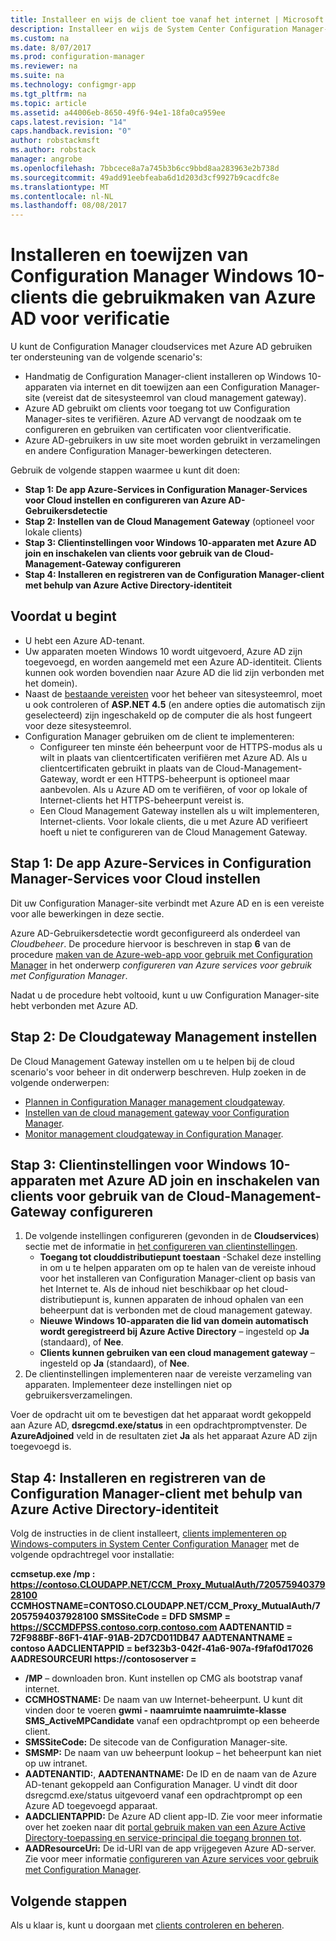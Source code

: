 ```yaml
---
title: Installeer en wijs de client toe vanaf het internet | Microsoft Docs
description: Installeer en wijs de System Center Configuration Manager-client toe vanaf het internet.
ms.custom: na
ms.date: 8/07/2017
ms.prod: configuration-manager
ms.reviewer: na
ms.suite: na
ms.technology: configmgr-app
ms.tgt_pltfrm: na
ms.topic: article
ms.assetid: a44006eb-8650-49f6-94e1-18fa0ca959ee
caps.latest.revision: "14"
caps.handback.revision: "0"
author: robstackmsft
ms.author: robstack
manager: angrobe
ms.openlocfilehash: 7bbcece8a7a745b3b6cc9bbd8aa283963e2b738d
ms.sourcegitcommit: 49add91eebfeaba6d1d203d3cf9927b9cacdfc8e
ms.translationtype: MT
ms.contentlocale: nl-NL
ms.lasthandoff: 08/08/2017
---
```

# <a name="install-and-assign-configuration-manager-windows-10-clients-using-azure-ad-for-authentication"></a>Installeren en toewijzen van Configuration Manager Windows 10-clients die gebruikmaken van Azure AD voor verificatie

U kunt de Configuration Manager cloudservices met Azure AD gebruiken ter ondersteuning van de volgende scenario's:

- Handmatig de Configuration Manager-client installeren op Windows 10-apparaten via internet en dit toewijzen aan een Configuration Manager-site (vereist dat de sitesysteemrol van cloud management gateway).
- Azure AD gebruikt om clients voor toegang tot uw Configuration Manager-sites te verifiëren. Azure AD vervangt de noodzaak om te configureren en gebruiken van certificaten voor clientverificatie.
- Azure AD-gebruikers in uw site moet worden gebruikt in verzamelingen en andere Configuration Manager-bewerkingen detecteren.

Gebruik de volgende stappen waarmee u kunt dit doen:

- **Stap 1: De app Azure-Services in Configuration Manager-Services voor Cloud instellen en configureren van Azure AD-Gebruikersdetectie**
- **Stap 2: Instellen van de Cloud Management Gateway** (optioneel voor lokale clients)
- **Stap 3: Clientinstellingen voor Windows 10-apparaten met Azure AD join en inschakelen van clients voor gebruik van de Cloud-Management-Gateway configureren**
- **Stap 4: Installeren en registreren van de Configuration Manager-client met behulp van Azure Active Directory-identiteit**


## <a name="before-you-start"></a>Voordat u begint

- U hebt een Azure AD-tenant.
- Uw apparaten moeten Windows 10 wordt uitgevoerd, Azure AD zijn toegevoegd, en worden aangemeld met een Azure AD-identiteit. Clients kunnen ook worden bovendien naar Azure AD die lid zijn verbonden met het domein).
- Naast de [bestaande vereisten](/sccm/core/plan-design/configs/site-and-site-system-prerequisites) voor het beheer van sitesysteemrol, moet u ook controleren of **ASP.NET 4.5** (en andere opties die automatisch zijn geselecteerd) zijn ingeschakeld op de computer die als host fungeert voor deze sitesysteemrol.
- Configuration Manager gebruiken om de client te implementeren:
    - Configureer ten minste één beheerpunt voor de HTTPS-modus als u wilt in plaats van clientcertificaten verifiëren met Azure AD.
        Als u clientcertificaten gebruikt in plaats van de Cloud-Management-Gateway, wordt er een HTTPS-beheerpunt is optioneel maar aanbevolen. Als u Azure AD om te verifiëren, of voor op lokale of Internet-clients het HTTPS-beheerpunt vereist is.
    - Een Cloud Management Gateway instellen als u wilt implementeren, Internet-clients. Voor lokale clients, die u met Azure AD verifieert hoeft u niet te configureren van de Cloud Management Gateway.


## <a name="step-1-set-up-the-azure-services-app-in-configuration-manager-cloud-services"></a>Stap 1: De app Azure-Services in Configuration Manager-Services voor Cloud instellen

Dit uw Configuration Manager-site verbindt met Azure AD en is een vereiste voor alle bewerkingen in deze sectie. 

Azure AD-Gebruikersdetectie wordt geconfigureerd als onderdeel van *Cloudbeheer*. De procedure hiervoor is beschreven in stap **6** van de procedure [maken van de Azure-web-app voor gebruik met Configuration Manager](/sccm/core/servers/deploy/configure/Azure-services-wizard#webapp) in het onderwerp *configureren van Azure services voor gebruik met Configuration Manager*.
    
Nadat u de procedure hebt voltooid, kunt u uw Configuration Manager-site hebt verbonden met Azure AD. 

## <a name="step-2-set-up-the-cloud-management-gateway"></a>Stap 2: De Cloudgateway Management instellen

De Cloud Management Gateway instellen om u te helpen bij de cloud scenario's voor beheer in dit onderwerp beschreven. Hulp zoeken in de volgende onderwerpen: 

- [Plannen in Configuration Manager management cloudgateway](/sccm/core/clients/manage/plan-cloud-management-gateway).
- [Instellen van de cloud management gateway voor Configuration Manager](/sccm/core/clients/manage/setup-cloud-management-gateway).
- [Monitor management cloudgateway in Configuration Manager](/sccm/core/clients/manage/monitor-clients-cloud-management-gateway).

## <a name="step-3-configure-client-settings-to-join-windows-10-devices-with-azure-ad-and-enable-clients-to-use-the-cloud-management-gateway"></a>Stap 3: Clientinstellingen voor Windows 10-apparaten met Azure AD join en inschakelen van clients voor gebruik van de Cloud-Management-Gateway configureren

1.  De volgende instellingen configureren (gevonden in de **Cloudservices**) sectie met de informatie in [het configureren van clientinstellingen](/sccm/core/clients/deploy/configure-client-settings).
    - **Toegang tot clouddistributiepunt toestaan** -Schakel deze instelling in om u te helpen apparaten om op te halen van de vereiste inhoud voor het installeren van Configuration Manager-client op basis van het Internet te. Als de inhoud niet beschikbaar op het cloud-distributiepunt is, kunnen apparaten de inhoud ophalen van een beheerpunt dat is verbonden met de cloud management gateway.
    - **Nieuwe Windows 10-apparaten die lid van domein automatisch wordt geregistreerd bij Azure Active Directory** – ingesteld op **Ja** (standaard), of **Nee**.
    - **Clients kunnen gebruiken van een cloud management gateway** – ingesteld op **Ja** (standaard), of **Nee**.
2.  De clientinstellingen implementeren naar de vereiste verzameling van apparaten. Implementeer deze instellingen niet op gebruikersverzamelingen.

Voer de opdracht uit om te bevestigen dat het apparaat wordt gekoppeld aan Azure AD, **dsregcmd.exe/status** in een opdrachtpromptvenster. De **AzureAdjoined** veld in de resultaten ziet **Ja** als het apparaat Azure AD zijn toegevoegd is.


## <a name="step-4-install-and-register-the-configuration-manager-client-using-azure-active-directory-identity"></a>Stap 4: Installeren en registreren van de Configuration Manager-client met behulp van Azure Active Directory-identiteit

Volg de instructies in de client installeert, [clients implementeren op Windows-computers in System Center Configuration Manager](/sccm/core/clients/deploy/deploy-clients-to-windows-computers#a-namebkmkmanuala-how-to-install-clients-manually) met de volgende opdrachtregel voor installatie: 

**ccmsetup.exe /mp &#58; https://contoso.CLOUDAPP.NET/CCM_Proxy_MutualAuth/72057594037928100 CCMHOSTNAME=CONTOSO.CLOUDAPP.NET/CCM_Proxy_MutualAuth/72057594037928100 SMSSiteCode = DFD SMSMP = https://SCCMDFPSS.contoso.corp.contoso.com AADTENANTID = 72F988BF-86F1-41AF-91AB-2D7CD011DB47 AADTENANTNAME = contoso AADCLIENTAPPID = bef323b3-042f-41a6-907a-f9faf0d17026 AADRESOURCEURI https://contososerver =**

- **/MP** – downloaden bron. Kunt instellen op CMG als bootstrap vanaf internet.
- **CCMHOSTNAME:** De naam van uw Internet-beheerpunt. U kunt dit vinden door te voeren **gwmi - naamruimte naamruimte-klasse SMS_ActiveMPCandidate** vanaf een opdrachtprompt op een beheerde client.
- **SMSSiteCode:** De sitecode van de Configuration Manager-site.
- **SMSMP:** De naam van uw beheerpunt lookup – het beheerpunt kan niet op uw intranet.
- **AADTENANTID:**, **AADTENANTNAME:** De ID en de naam van de Azure AD-tenant gekoppeld aan Configuration Manager. U vindt dit door dsregcmd.exe/status uitgevoerd vanaf een opdrachtprompt op een Azure AD toegevoegd apparaat.
- **AADCLIENTAPPID:** De Azure AD client app-ID. Zie voor meer informatie over het zoeken naar dit [portal gebruik maken van een Azure Active Directory-toepassing en service-principal die toegang bronnen tot](https://docs.microsoft.com/azure/azure-resource-manager/resource-group-create-service-principal-portal#get-application-id-and-authentication-key).
- **AADResourceUri:** De id-URI van de app vrijgegeven Azure AD-server. Zie voor meer informatie [configureren van Azure services voor gebruik met Configuration Manager](/sccm/core/servers/deploy/configure/azure-services-wizard).




## <a name="next-steps"></a>Volgende stappen

Als u klaar is, kunt u doorgaan met [clients controleren en beheren](/sccm/core/clients/manage/monitor-clients).

